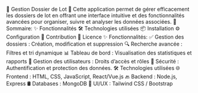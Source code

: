 🎯 Gestion Dossier de Lot
🚀 Cette application permet de gérer efficacement les dossiers de lot en offrant une interface intuitive et des fonctionnalités avancées pour organiser, suivre et analyser les données associées.
📌 Sommaire:
    ✨ Fonctionnalités
    🛠️ Technologies utilisées
    📦 Installation
    ⚙️ Configuration
    🤝 Contribution
    📜 Licence
✨ Fonctionnalités:
    ✅ Gestion des dossiers : Création, modification et suppression
    🔍 Recherche avancée : Filtres et tri dynamique
    📊 Tableau de bord : Visualisation des statistiques et rapports
    👥 Gestion des utilisateurs : Droits d’accès et rôles
    🔐 Sécurité : Authentification et protection des données.
  🛠️ Technologies utilisées
      🌐 Frontend : HTML, CSS, JavaScript, React/Vue.js
      🔙 Backend : Node.js, Express
      🛢️ Databases : MongoDB
      🎨 UI/UX	: Tailwind CSS / Bootstrap
